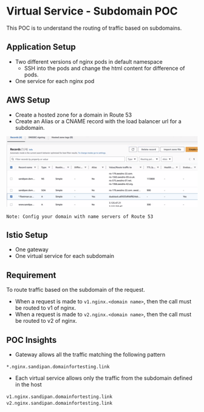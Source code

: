 # Virtual Service - Subdomain POC

This POC is to understand the routing of traffic based on subdomains.

## Application Setup

- Two different versions of nginx pods in default namespace
  - SSH into the pods and change the html content for difference of pods.
- One service for each nginx pod

## AWS Setup
- Create a hosted zone for a domain in Route 53
- Create an Alias or a CNAME record with the load balancer url for a subdomain.

![Alt text](aws-route53-hosted-zone.png)

```
Note: Config your domain with name servers of Route 53
```
## Istio Setup

- One gateway
- One virtual service for each subdomain

## Requirement

To route traffic based on the subdomain of the request.

- When a request is made to `v1.nginx.<domain name>`, then the call must be routed to v1 of nginx.
- When a request is made to `v2.nginx.<domain name>`, then the call must be routed to v2 of nginx.

## POC Insights

- Gateway allows all the traffic matching the following pattern

`*.nginx.sandipan.domainfortesting.link`

- Each virtual service allows only the traffic from the subdomain defined in the host

`v1.nginx.sandipan.domainfortesting.link`
`v2.nginx.sandipan.domainfortesting.link`
